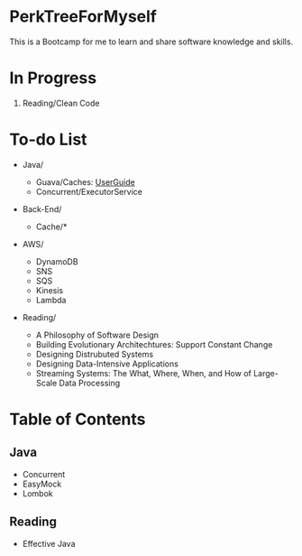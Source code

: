 # PerkTreeForMyself
This is a Bootcamp for me to learn and share software knowledge and skills.

# In Progress
1. Reading/Clean Code

# To-do List
- Java/
  - Guava/Caches: [UserGuide](https://github.com/google/guava/wiki/CachesExplained)
  - Concurrent/ExecutorService

- Back-End/
  - Cache/*

- AWS/
  - DynamoDB
  - SNS
  - SQS
  - Kinesis
  - Lambda
 
- Reading/
  - A Philosophy of Software Design
  - Building Evolutionary Architechtures: Support Constant Change
  - Designing Distrubuted Systems
  - Designing Data-Intensive Applications
  - Streaming Systems: The What, Where, When, and How of Large-Scale Data Processing

# Table of Contents
## Java
- Concurrent
- EasyMock
- Lombok

## Reading
- Effective Java
